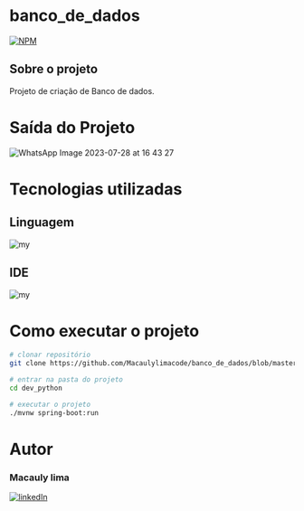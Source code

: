 # banco_de_dados

[![NPM](https://img.shields.io/npm/l/react)](https://github.com/Macaulylimacode/banco_de_dados/blob/master/LICENSE) 

## Sobre o projeto
Projeto de criação de Banco de dados.

# Saída do Projeto

![WhatsApp Image 2023-07-28 at 16 43 27](https://github.com/Macaulylimacode/banco_de_dados/assets/139823222/da47bb71-3c7f-43b7-b72f-edfae2a294c9)

# Tecnologias utilizadas
## Linguagem

![my](https://img.shields.io/badge/MySQL-005C84?style=for-the-badge&logo=mysql&logoColor=white)

## IDE

![my](https://img.shields.io/badge/MySQL-005C84?style=for-the-badge&logo=mysql&logoColor=white)

# Como executar o projeto

```bash
# clonar repositório
git clone https://github.com/Macaulylimacode/banco_de_dados/blob/master/banco.sql

# entrar na pasta do projeto
cd dev_python

# executar o projeto
./mvnw spring-boot:run
```

# Autor

### Macauly lima

[![linkedIn](https://img.shields.io/badge/LinkedIn-0077B5?style=for-the-badge&logo=linkedin&logoColor=white)](https://www.linkedin.com/in/macauly-lima-75984a269)

